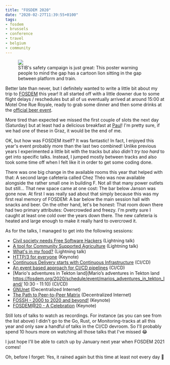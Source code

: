 ```yaml
---
title: "FOSDEM 2020"
date: "2020-02-27T11:39:55+0100"
tags:
- fosdem
- brussels
- conference
- travel
- belgium
- community
---
```


<figure>
<img src="/media/2020/fosdem-brussels-pt.jpg">
<figcaption>STIB's safety campaign is just great: This poster warning people to mind the gap has a cartoon lion sitting in the gap between platform and train.</figcaption>
</figure>

Better late than never, but I definitely wanted to write a little bit about my trip to [FOSDEM](https://fosdem.org) this year! It all started off with a little downer due to some flight delays / reschedules but all of us eventually arrived at around 15:00 at Motel One Rue Royale, ready to grab some dinner and then some drinks at the [official beer event](https://fosdem.org/2020/beerevent/).

More tired than expected we missed the first couple of slots the next day (Saturday) but at least had a delicious breakfast at [Paul](https://en.wikipedia.org/wiki/Paul_(bakery))! I'm pretty sure, if we had one of these in Graz, it would be the end of me.

OK, but how was FOSDEM itself? It was fantastic! In fact, I enjoyed this year's event probably more than the last two combined! Unlike previous years I experimented a little bit with the tracks but also *didn't try too hard* to get into specific talks.  Instead, I jumped mostly between tracks and also took some time off when I felt like it in order to get some coding done.

There was one big change in the available rooms this year that helped with that: A second large cafeteria called Chez Théo was now available alongside the rather small one in building F. Not all that many power outlets but still... That new space came at one cost: The bar below Janson was gone now. At first I was really sad about that simply because this was my first real memory of FOSDEM: A bar below the main session hall with snacks and beer. On the other hand, let's be honest: That room down there had two primary attributes: Overcrowded and freezy. I'm pretty sure I caught at least one cold over the years down there. The new cafeteria is heated and large enough to make it really hard to overcrowd it.

As for the talks, I managed to get into the following sessions:

- [Civil society needs Free Software Hackers](https://fosdem.org/2020/schedule/event/free_software_hackers_needed/) (Lightning talk)
- [A tool for Community Supported Agriculture](https://fosdem.org/2020/schedule/event/openolitor_community_supported_agriculture/) (Lightning talk)
- [What's in my food?](https://fosdem.org/2020/schedule/event/open_food_facts/) (Lightning talk)
- [HTTP/3 for everyone](https://fosdem.org/2020/schedule/event/http3/) (Keynote)
- [Continuous Delivery starts with Continuous Infrastructure](https://fosdem.org/2020/schedule/event/continuous_delivery_starts_with_continuous_infrastructure/) (CI/CD)
- [An event based approach for CI/CD pipelines](https://fosdem.org/2020/schedule/event/an_event_based_approach_for_cicd_pipelines/) (CI/CD)
- [Mario's adventures in Tekton land](Mario’s adventures in Tekton land
https://fosdem.org/2020/schedule/event/marios_adventures_in_tekton_land/
10:30 - 11:10) (CI/CD)
- [GNUnet](https://fosdem.org/2020/schedule/event/dip_gnunet/) (Decentralized Internet)
- [The Path to Peer-to-Peer Matrix](https://fosdem.org/2020/schedule/event/dip_p2p_matrix/) (Decentralized Internet)
- [FOSSH - 2000 to 2020 and beyond!](https://fosdem.org/2020/schedule/event/fossh/) (Keynote)
- [FOSDEM@20 - A Celebration](https://fosdem.org/2020/schedule/event/fosdem_at_20/) (Keynote)

Still lots of talks to watch as recordings. For instance (as you can see from the list above) I didn't go to the Go, Rust, or Monitoring-tracks at all this year and only saw a handful of talks in the CI/CD devroom. So I'll probably spend 10 hours more on watching all those talks that I've missed 😂

I just hope I'll be able to catch up by January next year when FOSDEM 2021 comes! 

Oh, before I forget: Yes, it rained again but this time at least not every day 🥳
